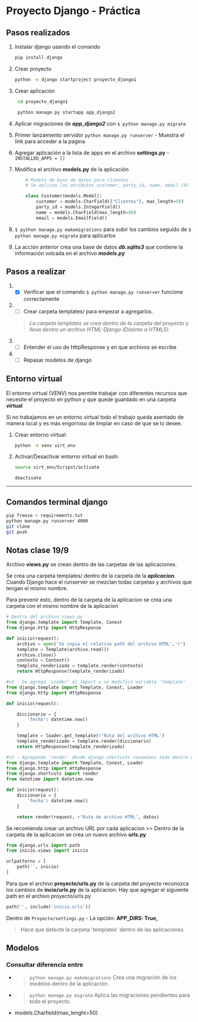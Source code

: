 # Proyecto Django - Práctica

## Pasos realizados

1. Instalar django usando el comando

    ```bash
    pip install django
    ```

2. Crear proyecto

    ```bash
    python -m django startproject proyecto_django1
    ```

3. Crear aplicación

   ```bash
    cd proyecto_django1

    python manage.py startapp app_django2
    ```

4. Aplicar migraciones de ***app_django2*** con ``$ python manage.py migrate``
5. Primer lanzamiento servidor ``python manage.py runserver`` - Muestra el link para acceder a la pagina
6. Agregar aplicación a la lista de apps en el archivo **settings.py** - ``INSTALLED_APPS = []``
7. Modifica el archivo **models.py** de la aplicación

    ```py
        # Modelo de base de datos para clientes
        # Se aplican los atributos customer, party_id, name, email (4)

        class Customer(models.Model):
            customer = models.CharField(("Clientes"), max_length=50)
            party_id = models.IntegerField()
            name = models.CharField(max_length=50)
            email = models.EmailField()
    ```

8. ``$ python manage.py makemigrations`` para subir los cambios seguido de ``$ python manage.py migrate`` para aplicarlos
9. La acción anterior crea una base de datos ***db.sqlite3*** que contiene la información volcada en el archivo ***models.py***

## Pasos a realizar

1) - [x] Verificar que el comando ``$ python manage.py runserver`` funcione correctamente
2) - [ ] Crear carpeta templates/ para empezar a agregarlos.
    > *La carpeta templates se crea dentro de la carpeta del proyecto y lleva dentro un archivo HTML-Django (Distinto a HTML5).*
3) - [ ] Entender el uso de HttpResponse y en que archivos se escribe
4) - [ ] Repasar modelos de django

## Entorno virtual

El entorno virtual (VENV) nos permite trabajar con diferentes recursos que necesite el proyecto en python y que quede guardado en una carpeta **virtual**

Si no trabajamos en un entorno virtual todo el trabajo queda asentado de manera local y es más engorroso de limpiar en caso de que se lo desee.

1. Crear entorno virtual:

    ```bash
    python -m venv virt_env
    ```

2. Activar/Desactivar entorno virtual en bash:

    ```bash
    source virt_env/Scripst/activate
    
    deactivate
    ```

---------

## Comandos terminal django

```bash
pip freeze > requirements.txt
python manage.py runserver 4000
git clone
git push
```

## Notas clase 19/9

Archivo **views.py** se crean dentro de las carpetas de las aplicaciones.

Se crea una carpeta templates/ dentro de la carpeta de la ***aplicacion***.
Cuando Django hace el runserver se mezclan todas carpetas y archivos que tengan el mismo nombre.

Para prevenir esto, dentro de la carpeta de la aplicacion se crea una carpeta con el mismo nombre de la aplicacion

```py
# Dentro del archivo views.py
from django.template import Template, Conext
from django.http import HttpResponse

def inicio(request):
    archivo = open('Se copia el relative path del archivo HTML','r')
    template = Template(archivo.read())
    archivo.close()
    contexto = Context()
    template_renderizado = template.render(contexto)
    return HttpResponse(template_renderizado)

#v2 - Se agrega 'Loader' al import y se modifica variable 'template'
from django.template import Template, Conext, Loader
from django.http import HttpResponse

def inicio(request):

    diccionario = {
        'fecha': datetime.now()
    }

    template = loader.get_template(r'Ruta del archivo HTML')
    template_renderizado = template.render(diccionario)
    return HttpResponse(template_renderizado)

#v3 - Agregando 'render' desde django.shortcuts resumimos todo dentro del return de la funcion
from django.template import Template, Conext, Loader
from django.http import HttpResponse
from django.shortcuts import render
from datetime import datetime.now

def inicio(request):
    diccionario = {
        'fecha': datetime.now()
    }

    return render(request, r'Ruta de archivo HTML', datos)
```

Se recomienda crear un archivo URL por cada aplicacion >> Dentro de la carpeta de la aplicacion se crea un nuevo archivo **urls.py**

```py
from django.urls import path
from inicio.views import inicio

urlpatterns = [
    path('', inicio)
]
```

Para que el archivo **proyecto/urls.py** de la carpeta del proyecto reconozca los cambios de **incio/urls.py** de la aplicacion: Hay que agregar el siguiente path en el archivo proyecto/urls.py

```py
path('', include('inicio.urls'))
```

Dentro de ``Proyecto/settings.py`` - La opción:
**APP_DIRS: True,**
> Hace que detecte la carpeta 'templates' dentro de las aplicaciones.

## Modelos

### Consultar diferencia entre

- > ``python manage.py makemigrations``
Crea una migración de los modelos dentro de la aplicación.
- > ``python manage.py migrate``
Aplica las migraciones pendientes para todo el proyecto.

- models.Charfield(max_lenght=50)
